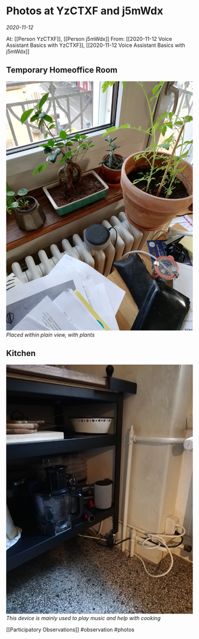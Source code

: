 # Photos at YzCTXF and j5mWdx
*2020-11-12*

At: [[Person YzCTXF]], [[Person j5mWdx]]
From: [[2020-11-12 Voice Assistant Basics with YzCTXF]], [[2020-11-12 Voice Assistant Basics with j5mWdx]]

## Temporary Homeoffice Room
![IMG_20201112_151010.jpg](/assets/images/IMG_20201112_151010.jpg)
*Placed within plain view, with plants*

## Kitchen
![IMG_20201112_151111.jpg](/assets/images/IMG_20201112_151111.jpg)
*This device is mainly used to play music and help with cooking*

[[Participatory Observations]] #observation #photos 